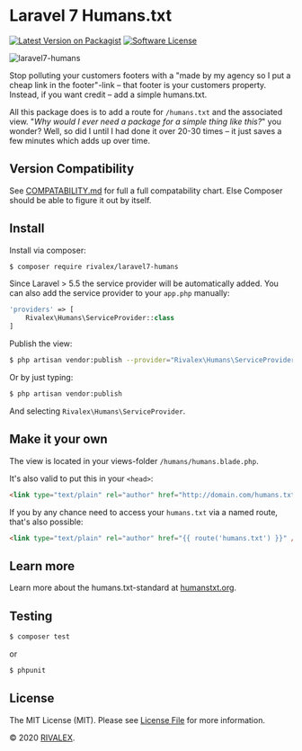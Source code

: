 # Laravel 7 Humans.txt

[![Latest Version on Packagist][ico-version]][link-packagist]
[![Software License][ico-license]](LICENSE.md)

![laravel7-humans](https://user-images.githubusercontent.com/907114/40529961-3e562f5a-5ff7-11e8-8eeb-00164e400e77.png)

Stop polluting your customers footers with a "made by my agency so I put a cheap link in the footer"-link – that footer is your customers property. Instead, if you want credit – add a simple humans.txt.

All this package does is to add a route for `/humans.txt` and the associated view. "*Why would I ever need a package for a simple thing like this?*" you wonder? Well, so did I until I had done it over 20-30 times – it just saves a few minutes which adds up over time.

## Version Compatibility

See [COMPATABILITY.md](COMPATABILITY.md) for full a full compatability chart. Else Composer should be able to figure it out by itself.

## Install

Install via composer:

``` bash
$ composer require rivalex/laravel7-humans
```

Since Laravel > 5.5 the service provider will be automatically added. You can also add the service provider to your `app.php` manually:

``` php
'providers' => [
    Rivalex\Humans\ServiceProvider::class
]
```

Publish the view:

``` bash
$ php artisan vendor:publish --provider="Rivalex\Humans\ServiceProvider"
```

Or by just typing:

``` bash
$ php artisan vendor:publish
```

And selecting `Rivalex\Humans\ServiceProvider`.

## Make it your own

The view is located in your views-folder `/humans/humans.blade.php`.

It's also valid to put this in your `<head>`:

``` html
<link type="text/plain" rel="author" href="http://domain.com/humans.txt" />
```

If you by any chance need to access your `humans.txt` via a named route, that's also possible:

``` html
<link type="text/plain" rel="author" href="{{ route('humans.txt') }}" />
```

## Learn more

Learn more about the humans.txt-standard at [humanstxt.org](http://humanstxt.org/).

## Testing

``` bash
$ composer test
```

or

``` bash
$ phpunit
```

## License

The MIT License (MIT). Please see [License File](LICENSE.md) for more information.

© 2020 [RIVALEX](https://rivalex.com).

[ico-version]: https://img.shields.io/packagist/v/olssonm/l5-humans.svg?style=flat-square
[ico-license]: https://img.shields.io/badge/license-MIT-brightgreen.svg?style=flat-square
[ico-travis]: https://img.shields.io/travis/olssonm/l5-humans/master.svg?style=flat-square
[link-packagist]: https://packagist.org/packages/olssonm/l5-humans
